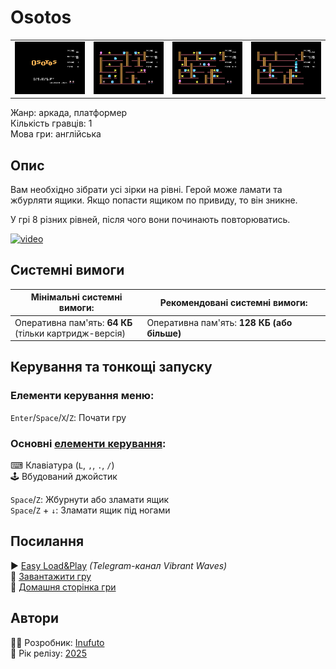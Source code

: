 # Osotos

| | | | |
| --- | --- | --- | --- |
|![screen1](screenshots/scrn_osotos_01.png)|![screen2](screenshots/scrn_osotos_02.png)|![screen3](screenshots/scrn_osotos_03.png)|![screen4](screenshots/scrn_osotos_04.png)|

Жанр: аркада, платформер  
Кількість гравців: 1  
Мова гри: англійська  


## Опис

Вам необхідно зібрати усі зірки на рівні. Герой може ламати та жбурляти ящики. Якщо попасти ящиком по привиду, то він зникне. 

У грі 8 різних рівней, після чого вони починають повторюватись.

[![video](https://img.youtube.com/vi/SzjbtKmJ85o/0.jpg)](https://www.youtube.com/watch?v=SzjbtKmJ85o)

## Системні вимоги

|Мінімальні системні вимоги:|Рекомендовані системні вимоги:|
|---------------------------|------------------------------|
|Оперативна пам'ять: **64 КБ**<br>(тільки картридж-версія)|Оперативна пам'ять: **128 КБ (або більше)**|  

## Керування та тонкощі запуску
### Елементи керування меню:

`Enter`/`Space`/`X`/`Z`: Почати гру  

### Основні [елементи керування](../controllers.md):
⌨ Клавіатура (`L`, `,`, `.`, `/`)  
🕹 Вбудований джойстик  

`Space`/`Z`: Жбурнути або зламати ящик  
`Space`/`Z` + `↓`: Зламати ящик під ногами

## Посилання

▶ [Easy Load&Play](https://t.me/EP128k_Load_n_Play/837) *(Telegram-канал Vibrant Waves)*  
💾 [Завантажити гру]()  
🏡 [Домашня сторінка гри](http://inufuto.web.fc2.com/8bit/osotos/#ep64)

## Автори
👨‍💻 Розробник: [Inufuto](../../community/inufuto.md)  
📅 Рік релізу: [2025](../release_years/2025.md)  